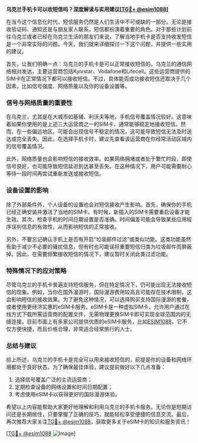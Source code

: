**乌克兰手机卡可以收短信吗？深度解读与实用建议[[TG💪+ @esim1088](https://t.me/s/esim1088)]**

在当今这个信息化时代，短信服务仍然是人们生活中不可或缺的一部分。无论是接收验证码、通知还是与朋友家人联系，短信都扮演着重要的角色。对于那些计划前往乌克兰或者已经在乌克兰生活的朋友们来说，了解当地手机卡是否支持收发短信是一个非常实际的问题。今天，我们就来详细探讨一下这个问题，并提供一些实用的建议。

首先，让我们明确一点：乌克兰的手机卡是可以正常接收短信的。乌克兰的通信网络相对发达，主要运营商包括Kyivstar、Vodafone和Lifecell。这些运营商提供的SIM卡在正常情况下都可以接收短信。不过，具体能否成功接收短信还取决于几个因素，比如信号强度、网络质量以及你的设备设置等。

### **信号与网络质量的重要性**

在乌克兰，尤其是在大城市如基辅、利沃夫等地，手机信号覆盖情况较好。这意味着如果你使用的是上述三大运营商之一的SIM卡，通常能够稳定地接收短信。然而，在一些偏远地区，可能会出现信号不稳定的情况，这可能导致短信无法及时送达或完全丢失。因此，在选择手机卡时，建议先查看该运营商在你经常活动区域内的信号覆盖情况。

此外，网络质量也会影响短信的接收效率。如果网络拥堵或者处于繁忙时段，即使信号良好，也可能导致短信延迟到达甚至丢失。在这种情况下，用户可能需要耐心等待一段时间再尝试重新发送或接收短信。

### **设备设置的影响**

除了外部条件外，个人设备的设置也会对短信接收产生影响。首先，确保你的手机已经正确安装并激活了当地的SIM卡。有时候，新插入的SIM卡需要重启设备才能生效。其次，检查手机的时间日期设置是否准确。时间偏差可能会导致某些应用程序误判信息的有效性，从而影响短信的正常接收。

另外，不要忘记确认手机上是否有开启“垃圾邮件过滤”或类似功能。这类功能虽然有助于减少不必要的骚扰信息，但有时也可能误将重要短信归类为垃圾邮件而屏蔽掉。因此，在需要频繁接收短信的情况下，建议暂时关闭此类过滤功能。

### **特殊情况下的应对策略**

尽管乌克兰的手机卡普遍支持短信服务，但在特定情况下，仍可能出现无法接收短信的现象。例如，当你在国外漫游时，国际漫游费用较高且可能存在技术限制，这会影响短信的接收效果。为了避免这种情况，可以选择购买支持国际漫游的套餐，或者使用更经济实惠的eSIM卡服务。eSIM卡是一种虚拟SIM卡，允许用户通过在线方式下载所需运营商的配置文件，无需物理更换SIM卡即可实现全球范围内的无缝连接。目前市面上有多家公司提供优质的eSIM卡服务，比如[ESIM1088](https://t.me/s/esim1088)，它不仅方便快捷，而且价格合理，非常适合经常旅行的人士。

### **总结与建议**

综上所述，乌克兰的手机卡是完全可以用来接收短信的，前提是你的设备和网络环境都处于良好状态。为了确保最佳体验，建议提前做好以下几点准备：

1. 选择信号覆盖广泛的主流运营商；
2. 定期检查设备的网络设置和时间日期配置；
3. 考虑使用eSIM卡以获得更好的国际漫游体验。

希望以上内容能帮助大家更好地理解和利用乌克兰的手机卡服务。无论你是短期访问还是长期居住，只要掌握了正确的技巧，就能轻松享受便捷的信息交流。最后，再次推荐大家关注[TG💪+ @esim1088](https://t.me/s/esim1088)，获取更多关于eSIM卡的知识和服务资讯！

[[TG💪+ @esim1088](https://t.me/s/esim1088) ![Image](https://i.postimg.cc/4NQfJmqS/Snipaste-2025-05-13-00-14-12.png)]